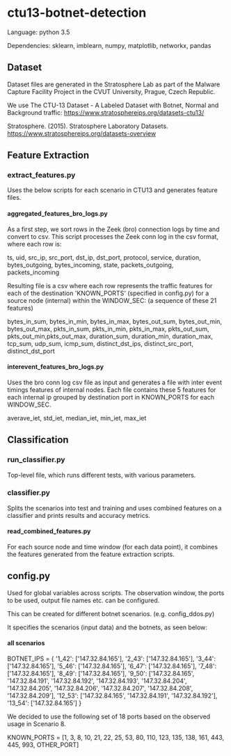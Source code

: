 # ctu13-botnet-detection

Language: python 3.5

Dependencies: sklearn, imblearn, numpy, matplotlib, networkx, pandas

## Dataset

Dataset files are generated in the Stratosphere Lab as part of the Malware Capture Facility Project in the CVUT University, Prague, Czech Republic.

We use The CTU-13 Dataset - A Labeled Dataset with Botnet, Normal and Background traffic: https://www.stratosphereips.org/datasets-ctu13/

Stratosphere. (2015). Stratosphere Laboratory Datasets. https://www.stratosphereips.org/datasets-overview


## Feature Extraction

### extract_features.py

Uses the below scripts for each scenario in CTU13 and generates feature files.

#### aggregated_features_bro_logs.py

As a first step, we sort rows in the Zeek (bro) connection logs by time and convert to csv. 
This script processes the Zeek conn log in the csv format, where each row is:

ts, uid, src_ip, src_port, dst_ip, dst_port, protocol, service, duration, bytes_outgoing, bytes_incoming, state, packets_outgoing, packets_incoming

Resulting file is a csv where each row represents the traffic features for each of the destination 'KNOWN_PORTS' (specified in config.py) for a source node (internal) within the WINDOW_SEC: (a sequence of these 21 features)

bytes_in_sum, bytes_in_min, bytes_in_max, 
bytes_out_sum, bytes_out_min, bytes_out_max, 
pkts_in_sum, pkts_in_min, pkts_in_max, 
pkts_out_sum, pkts_out_min,pkts_out_max, 
duration_sum, duration_min, duration_max, 
tcp_sum, udp_sum, icmp_sum, 
distinct_dst_ips, distinct_src_port, distinct_dst_port

#### interevent_features_bro_logs.py

Uses the bro conn log csv file as input and generates a file with inter event timings features of internal nodes. Each file contains these 5 features for each internal ip grouped by destination port in KNOWN_PORTS for each WINDOW_SEC.

averave_iet, std_iet, median_iet, min_iet, max_iet

## Classification

### run_classifier.py

Top-level file, which runs different tests, with various parameters.

### classifier.py

Splits the scenarios into test and training and uses combined features on a classifier and prints results and accuracy metrics. 

#### read_combined_features.py

For each source node and time window (for each data point), it combines the features generated from the feature extraction scripts.


## config.py

Used for global variables across scripts. The observation window, the ports to be used, output file names etc. can be configured.

This can be created for different botnet scenarios. (e.g. config_ddos.py)

It specifies the scenarios (input data) and the botnets, as seen below:

#### all scenarios
BOTNET_IPS = {
		'1_42': ['147.32.84.165'],
		'2_43': ['147.32.84.165'],
		'3_44': ['147.32.84.165'],
		'5_46': ['147.32.84.165'],
		'6_47': ['147.32.84.165'],
		'7_48': ['147.32.84.165'],
		'8_49': ['147.32.84.165'],
		'9_50': ['147.32.84.165', '147.32.84.191', '147.32.84.192', 
			'147.32.84.193', '147.32.84.204', '147.32.84.205', 
			'147.32.84.206', '147.32.84.207', '147.32.84.208', '147.32.84.209'],
		'12_53': ['147.32.84.165', '147.32.84.191', '147.32.84.192'],
		'13_54': ['147.32.84.165']
		}


We decided to use the following set of 18 ports based on the observed usage in Scenario 8.

KNOWN_PORTS = [1, 3, 8, 10, 21, 22, 25, 53, 80, 110, 123, 135, 138, 161, 443, 445, 993, OTHER_PORT]
